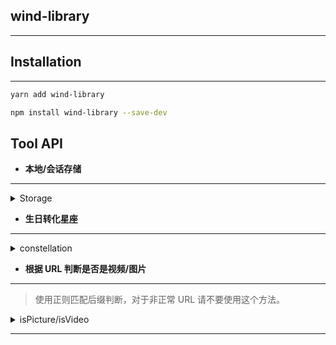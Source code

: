 ## wind-library

---

## Installation

---

```sh
yarn add wind-library

npm install wind-library --save-dev
```

## Tool API

+ **本地/会话存储**

---

<details>
<summary>Storage</summary>

```js
import { storage } from 'wind-library';
// 设置
storage.session.set(key,value);
// 获取
storage.session.get(key);
// 移除
storage.session.remove(key);
// 清除
storage.session.clear();
// 获取所有
storage.session.getAll();
// 遍历
storage.session.forEach(cb);
// localStorage 同样API
storage.local.set(...)
...
```

</details>

+ **生日转化星座**

---

<details>
<summary>constellation</summary>

```js
import { constellation } from 'wind-library';
const birthday = '2000-01-03';

constellation(birthday); // 摩羯
```

</details>

+ **根据 URL 判断是否是视频/图片**

---

> 使用正则匹配后缀判断，对于非正常 URL 请不要使用这个方法。

<details>
<summary>isPicture/isVideo</summary>

```js
import { isPicture, isVideo } from 'wind-library';
isPicture('http://hycoding.com'); // false
isVideo('http://hycoding.com/1cabidesa.mp4'); // true
```

</details>

---
